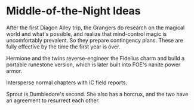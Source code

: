 Middle-of-the-Night Ideas
=====================

After the first Diagon Alley trip, the Grangers do research on the magical world and what's possible, and realize that mind-control magic is uncomfortably prevalent. So they prepare contingency plans. These are fully effective by the time the first year is over.

Hermione and the twins reverse-engineer the Fidelius charm and build a portable runestone version, which is later built into FOE's nanite power armor.

Intersperse normal chapters with IC field reports.

Sprout is Dumbledore's second. She also has a horcrux, and the two have an agreement to resurrect each other.
